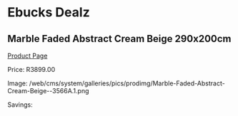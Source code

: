
# Ebucks Dealz
## Marble Faded Abstract Cream Beige 290x200cm
[Product Page](https://www.ebucks.com/web/shop/productSelected.do?prodId=1209960032&catId=1209942745)

Price: R3899.00

Image: /web/cms/system/galleries/pics/prodimg/Marble-Faded-Abstract-Cream-Beige--3566A.1.png

Savings: 


	